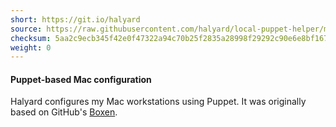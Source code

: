 ```yaml
---
short: https://git.io/halyard
source: https://raw.githubusercontent.com/halyard/local-puppet-helper/master/kickstart
checksum: 5aa2c9ecb345f42e0f47322a94c70b25f2835a28998f29292c90e6e8bf16769a
weight: 0
---
```

#### Puppet-based Mac configuration

Halyard configures my Mac workstations using Puppet.
It was originally based on GitHub's [Boxen](https://boxen.github.io).

